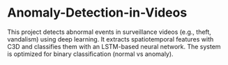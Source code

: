 # Anomaly-Detection-in-Videos
This project detects abnormal events in surveillance videos (e.g., theft, vandalism) using deep learning. It extracts spatiotemporal features with C3D and classifies them with an LSTM-based neural network. The system is optimized for binary classification (normal vs anomaly).
